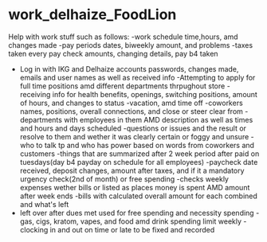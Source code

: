 # work_delhaize_FoodLion
Help with work stuff such as follows:
-work schedule time,hours, amd changes made 
-pay periods dates, biweekly amount, and problems 
-taxes taken every pay check amounts, changing details, pay b4 taken
- Log in with IKG and Delhaize accounts passwords, changes made, emails and user names as well as received info
-Attempting to apply for full time positions amd different departments thrpughout store
-receiving info for health benefits, openings, switching positions, amount of hours, and changes to status
-vacation, amd time off
-coworkers names, positions, overall connections, and close or steer clear from
-departments with employees in them AMD description as well as times and hours and days scheduled
-questions or issues and the result or resolve to them and wether it was clearly certain or foggy and unsure
-who to talk tp and who has power based on words from coworkers and customers
-things that are summarized after 2 week period after paid on tuesdays(day b4 payday on schedule for all employees)
-paycheck date received, deposit changes, amount after taxes, and if it a mandatory urgency check(2nd of month) or free spending
-checks weekly expenses wether bills or listed as places money is spent AMD amount after week ends
-bills with calculated overall amount for each combined and what's left
- left over after dues met used for free spending and necessity spending
-gas, cigs, kratom, vapes, and food amd drink spending limit weekly
-clocking in and out on time or late to be fixed and recorded
